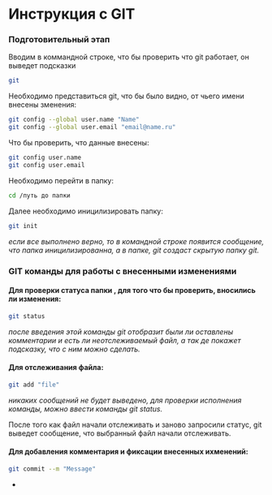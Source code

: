 # Инструкция с GIT

### Подготовительный этап

Вводим в коммандной строке, что бы проверить что git работает, он выведет подсказки
```sh
git
```

Необходимо представиться git, что бы было видно, от чьего имени внесены зменения:
```sh
git config --global user.name "Name"
git config --global user.email "email@name.ru"
```
Что бы проверить, что данные внесены:
```sh
git config user.name
git config user.email
```

Необходимо перейти в папку:
```sh
cd /путь до папки
```

Далее необходимо иницилизировать папку:
```sh
git init
```
*если все выполнено верно, то в командной строке появится сообщение, что папка иницилизированна, а в папке, git создаст скрытую папку git.*


### GIT команды для работы с внесенными изменениями

#### Для проверки статуса папки , для того что бы проверить, вносились ли изменения:
```sh
git status
```
*после введения этой команды git отобразит были ли оставлены комментарии и есть ли неотслеживаемый файл, а так де покажет подсказку, что с ним можно сделать.*

#### Для отслеживания файла:
```sh
git add "file"
```
*никаких сообщений не будет выведено, для проверки исполнения команды, можно ввести команды git status.*

После того как файл начали отслеживать и заново запросили статус, git выведет сообщение, что выбранный файл начали отслеживать.

#### Для добавления комментария и фиксации внесенных ихменений:
```sh
git commit --m "Message"
```
*